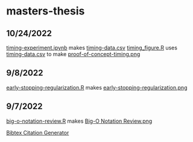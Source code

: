 # masters-thesis

## 10/24/2022
[timing-experiment.ipynb](https://github.com/rustky/masters-thesis/blob/main/timing-experiment.ipynb) makes [timing-data.csv](https://github.com/rustky/masters-thesis/blob/main/timing-data.csv)
[timing_figure.R](https://github.com/rustky/masters-thesis/blob/main/timing_figure.R) uses [timing-data.csv](https://github.com/rustky/masters-thesis/blob/main/timing-data.csv) to make [proof-of-concept-timing.png](https://github.com/rustky/masters-thesis/blob/main/proof-of-concept-timing.png)
## 9/8/2022
[early-stopping-regularization.R](https://github.com/rustky/masters-thesis/blob/main/early-stopping-regularization.R) makes [early-stopping-regularization.png](https://github.com/rustky/masters-thesis/blob/main/early-stopping-regularization.png)

## 9/7/2022
[big-o-notation-review.R](https://github.com/rustky/masters-thesis/blob/main/big-o-notation-review.R) makes [Big-O Notation Review.png](https://github.com/rustky/masters-thesis/blob/main/Big-O%20Notation%20Review.png)

[Bibtex Citation Generator](https://www.bibme.org/bibtex)


